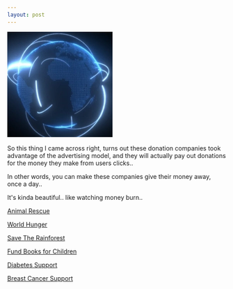 ```yaml
---
layout: post
---
```


![image-title-here](/img/world2.webp) <!-- {:class="img-responsive"} -->

So this thing I came across right, turns out these donation companies took advantage of the
advertising model, and they will actually pay out donations for the money they make from users clicks..

In other words, you can make these companies give their money away, once a day..

It's kinda beautiful.. like watching money burn..



[Animal Rescue](https://theanimalrescuesite.greatergood.com/clicktogive/)

[World Hunger](https://thehungersite.greatergood.com/clicktogive/ths/home)

[Save The Rainforest](https://therainforestsite.greatergood.com/clicktogive/trs/home)

[Fund Books for Children](https://theliteracysite.greatergood.com/clicktogive/lit/home)

[Diabetes Support](https://thediabetessite.greatergood.com/clicktogive/dbs/home)

[Breast Cancer Support](https://thebreastcancersite.greatergood.com/clicktogive/bcs/home)
